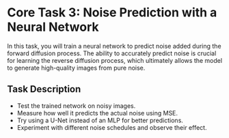 # Core Task 3: Noise Prediction with a Neural Network
In this task, you will train a neural network to predict noise added during the forward diffusion process. The ability to accurately predict noise is crucial for learning the reverse diffusion process, which ultimately allows the model to generate high-quality images from pure noise.


## Task Description
- Test the trained network on noisy images.
- Measure how well it predicts the actual noise using MSE.
- Try using a U-Net instead of an MLP for better predictions.
- Experiment with different noise schedules and observe their effect.




